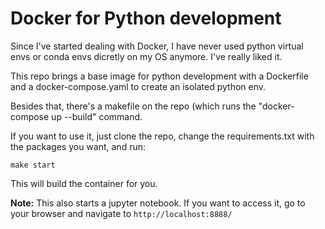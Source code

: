 # Docker for Python development

Since I've started dealing with Docker, I have never used python virtual envs or conda envs dicretly on my OS anymore. I've really liked it.

This repo brings a base image for python development with a Dockerfile and a docker-compose.yaml to create an isolated python env. 

Besides that, there's a makefile on the repo (which runs the "docker-compose up --build" command.

If you want to use it, just clone the repo, change the requirements.txt with the packages you want, and run:

```make start```

This will build the container for you.

**Note:** This also starts a jupyter notebook. If you want to access it, go to your browser and navigate to ```http://localhost:8888/```
